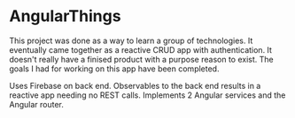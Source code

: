 # AngularThings

This project was done as a way to learn a group of technologies. It eventually came together as a reactive CRUD app with authentication. It doesn't really have a finised product with a purpose reason to exist. The goals I had for working on this app have been completed.

Uses Firebase on back end. Observables to the back end results in a reactive app needing no REST calls. Implements 2 Angular services and the Angular router.




